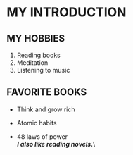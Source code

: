 # MY INTRODUCTION
## MY HOBBIES
1. Reading books
2. Meditation
3. Listening to music
## FAVORITE BOOKS
   - Think and grow rich
   + Atomic habits
   * 48 laws of power\
***I also like reading novels.***\
